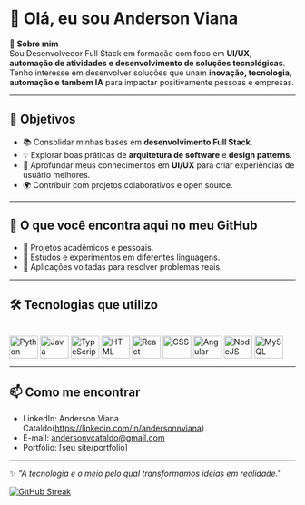 # 👋 Olá, eu sou Anderson Viana

🎯 **Sobre mim**  
Sou Desenvolvedor Full Stack em formação com foco em **UI/UX, automação de atividades e desenvolvimento de soluções tecnológicas**.  
Tenho interesse em desenvolver soluções que unam **inovação, tecnologia, automação e também IA** para impactar positivamente pessoas e empresas.  

---

## 🚀 Objetivos  
- 📚 Consolidar minhas bases em **desenvolvimento Full Stack**.  
- 💡 Explorar boas práticas de **arquitetura de software** e **design patterns**.  
- 🎨 Aprofundar meus conhecimentos em **UI/UX** para criar experiências de usuário melhores.  
- 🌍 Contribuir com projetos colaborativos e open source.

---

## 📂 O que você encontra aqui no meu GitHub  
- 🔹 Projetos acadêmicos e pessoais.  
- 🔹 Estudos e experimentos em diferentes linguagens.  
- 🔹 Aplicações voltadas para resolver problemas reais.  

---

## 🛠️ Tecnologias que utilizo  
<div style="display: inline_block"><br>
  <img align="center" alt="Python" height="40" width="50" src="https://cdn.jsdelivr.net/gh/devicons/devicon/icons/python/python-original.svg">
  <img align="center" alt="Java" height="40" width="50" src="https://cdn.jsdelivr.net/gh/devicons/devicon/icons/java/java-original.svg">
  <img align="center" alt="TypeScript" height="40" width="50" src="https://cdn.jsdelivr.net/gh/devicons/devicon/icons/typescript/typescript-original.svg">
  <img align="center" alt="HTML" height="40" width="50" src="https://cdn.jsdelivr.net/gh/devicons/devicon/icons/html5/html5-original.svg">
  <img align="center" alt="React" height="40" width="50" src="https://cdn.jsdelivr.net/gh/devicons/devicon/icons/react/react-original.svg">
  <img align="center" alt="CSS" height="40" width="50" src="https://cdn.jsdelivr.net/gh/devicons/devicon/icons/css3/css3-original.svg">
  <img align="center" alt="Angular" height="40" width="50" src="https://cdn.jsdelivr.net/gh/devicons/devicon/icons/angularjs/angularjs-original.svg">
  <img align="center" alt="NodeJS" height="40" width="50" src="https://cdn.jsdelivr.net/gh/devicons/devicon/icons/nodejs/nodejs-original.svg">
  <img align="center" alt="MySQL" height="40" width="50" src="https://cdn.jsdelivr.net/gh/devicons/devicon/icons/mysql/mysql-original.svg">
</div>

---

## 📫 Como me encontrar  
- LinkedIn: Anderson Viana Cataldo(https://linkedin.com/in/andersonnviana)  
- E-mail: andersonvcataldo@gmail.com
- Portfólio: [seu site/portfolio]  

---

✨ _"A tecnologia é o meio pelo qual transformamos ideias em realidade."_  

<a href="https://git.io/streak-stats"><img src="https://streak-stats.demolab.com?user=andersoncataldo&theme=dark&locale=pt&date_format=j%20M%5B%20Y%5D" alt="GitHub Streak" /></a>